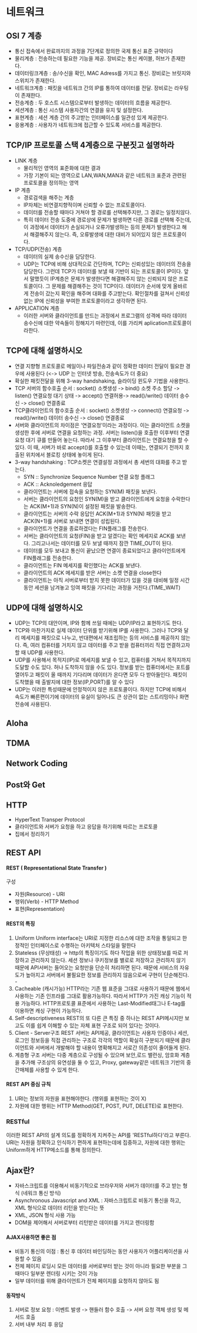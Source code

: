 

# 네트워크
## OSI 7 계층
* 통신 접속에서 완료까지의 과정을 7단계로 정의한 국제 통신 표준 규약이다
* 물리계층 : 전송하는데 필요한 기능을 제공. 장비로는 통신 케이블, 허브가 존재한다.
* 데이터링크계층 : 송/수신을 확인, MAC Adress를 가지고 통신. 장비로는 브릿지와 스위치가 존재한다.
* 네트워크계층 : 패킷을 네트워크 간의 IP를 통하여 데이터를 전달. 장비로는 라우팅이 존재한다.
* 전송계층 : 두 호스트 시스템으로부터 발생하는 데이터의 흐름을 제공한다.
* 세션계층 : 통신 시스템 사용자간의 연결을 유지 및 설정한다.
* 표현계층 : 세션 계층 간의 주고받는 인터페이스를 일관성 있게 제공한다.
* 응용계층 : 사용자가 네트워크에 접근할 수 있도록 서비스를 제공한다.

## TCP/IP 프로토콜 스택 4계층으로 구분짓고 설명하라
* LINK 계층
	* 물리적인 영역의 표준화에 대한 결과
	* 가장 기본이 되는 영역으로 LAN,WAN,MAN과 같은 네트워크 표준과 관련된 프로토콜을 정의하는 영역
* IP 계층
	* 경로검색을 해주는 계층
	* IP자체는 비연결지향적이며 신뢰할 수 없는 프로토콜이다.
	* 데이터를 전송할 때마다 거쳐야 할 경로를 선택해주지만, 그 경로는 일정치않다.
	* 특히 데이터 전송 도중에 경로상에 문제가 발생하면 다른 경로를 선택해 주는데, 이 과정에서 데이터가 손실되거나 오류가발생하는 등의 문제가 발생한다고 해서 해결해주지 않는다. 즉, 오류발생에 대한 대비가 되어있지 않은 프로토콜이다.
* TCP/UDP(전송) 계층
	* 데이터의 실제 송수신을 담당한다.
	* UDP는 TCP에 비해 상대적으로 간단하며, TCP는 신뢰성있는 데이터의 전송을 담당한다. 그런데 TCP가 데이터를 보낼 때 기반이 되는 프로토콜이 IP이다.  앞서 말했듯이 IP계층은 문제가 발생한다면 해결해주지 않는 신뢰되지 않은 프로토콜이다. 그 문제를 해결해주는 것이 TCP이다. 데이터가 순서에 맞게 올바르게 전송이 갔는지 확인을 해주며 대화를 주고받는다. 확인절차를 걸쳐서 신뢰성없는 IP에 신뢰성을 부여한 프로토콜이라고 생각하면 된다.
* APPLICATION 계층
	* 이러한 서버와 클라이언트를 만드는 과정에서 프로그램의 성격에 따라 데이터 송수신에 대한 약속들이 정해지기 마련인데, 이를 가리켜 aplication프로토콜이라한다.

## TCP에 대해 설명하시오
* 연결 지향형 프로토콜로 메일이나 파일전송과 같이 정확한 데이터 전달이 필요한 경우에 사용된다 (<-> UDP 는 인터넷 방송, 전송속도가 더 중요)
* 확실한 패킷전달을 위해 3-way handshaking, 슬라이딩 윈도우 기법을 사용한다.
* TCP 서버의 함수호출 순서 : socket() 소켓생성 -> bind() 소켓 주소 할당 -> listen() 연결요청 대기 상태 -> accept() 연결허용-> read()/write() 데이터 송수신 -> close() 연결종료
* TCP클라이언트의 함수호출 순서 : socket() 소켓생성 -> connect() 연결요청 -> read()/write() 데이터 송수신 -> close() 연결종료
* 서버와 클라이언트의 차이점은 ‘연결요청’이라는 과정이다. 이는 클라이언트 소켓을 생성한 후에 서버로 연결을 요청하는 과정. 서버는 listen()을 호출한 이후부터 연결요청 대기 큐를 만들어 놓는다. 따라서 그 이후부터 클라이언트는 연결요청을 할 수 있다. 이 때, 서버가 바로 accept()를 호출할 수 있는데 이때는, 연결되기 전까지 호출된 위치에서 블로킹 상태에 놓이게 된다.
* 3-way handshaking : TCP소켓은 연결설정 과정에서 총 세번의 대화를 주고 받는다.
	* SYN :: Synchronize Sequence Number 연결 요청 플래그
	* ACK :: Acknoledgement 응답
	* 클라이언트는 서버에 접속을 요청하는 SYN(M) 패킷을 보낸다.
	* 서버는 클라이언트의 요청인 SYN(M)을 받고 클라이언트에게 요청을 수락한다는 ACK(M+1)과 SYN(N)이 설정된 패킷을 발송한다.
	* 클라이언트는 서버의 수락 응답인 ACK(M+1)과 SYN(N) 패킷을 받고 ACK(N+1)를 서버로 보내면 연결이 성립된다.
	* 클라이언트가 연결을 종료하겠다는 FIN플래그를 전송한다.
	* 서버는 클라이언트의 요청(FIN)을 받고 알겠다는 확인 메세지로 ACK를 보낸다. 그리고나서는 데이터를 모두 보낼 때까지 잠깐 TIME_OUT이 된다.
	* 데이터를 모두 보내고 통신이 끝났으면 연결이 종료되었다고 클라이언트에게 FIN플래그를 전송한다.
	* 클라이언트는 FIN 메세지를 확인했다는 ACK를 보낸다.
	* 클라이언트의 ACK 메세지를 받은 서버는 소켓 연결을 close한다
	* 클라이언트는 아직 서버로부터 받지 못한 데이터가 있을 것을 대비해 일정 시간 동안 세션을 남겨놓고 잉여 패킷을 기다리는 과정을 거친다.(TIME_WAIT)

## UDP에 대해 설명하시오
* UDP는 TCP의 대안이며, IP와 함께 쓰일 때에는 UDP/IP라고 표현하기도 한다.
* TCP와 마찬가지로 실제 데이터 단위를 받기위해 IP를 사용한다. 그러나 TCP와 달리 메세지를 패킷으로 나누고, 반대편에서 재조립하는 등의 서비스를 제공하지 않는다. 즉, 여러 컴퓨터를 거치지 않고 데이터를 주고 받을 컴퓨터끼리 직접 연결하고자 할 때 UDP를 사용한다.
* UDP를 사용해서 목적지(IP)로 메세지를 보낼 수 있고, 컴퓨터를 거쳐서 목적지까지 도달할 수도 있다. 허나 도착하지 않을 수도 있다. 정보를 받는 컴퓨터에서는 포트를 열어두고 패킷이 올 때까지 기다리며 데이터가 온다면 모두 다 받아들인다. 패킷이 도착했을 때 출발지에 대한 정보(IP,PORT)를 알 수 있다
* UDP는 이러한 특성때문에 안정적이지 않은 프로토콜이다. 하지만 TCP에 비해서 속도가 빠른편이기에 데이터의 유실이 일어나도 큰 상관이 없는 스트리밍이나 화면전송에 사용된다.

## Aloha

## TDMA

## Network Coding


## Post와 Get

## HTTP
* HyperText Transper Protocol
* 클라이언트와 서버가 요청을 하고 응답을 하기위해 따르는 프로토콜
* 집에서 정리하기

## REST API
#### REST ( Representational State Transfer )
구성
* 자원(Resource) - URI
* 행위(Verb) - HTTP Method
* 표현(Representation)
#### REST의 특징
1. Uniform
Uniform interface는 URI로 지정한 리소스에 대한 조작을 통일되고 한정적인 인터페이스로 수행하는 아키텍처 스타일을 말한다
2. Stateless (무상태성) -> http의 특징이기도 하다
작업을 위한 상태정보를 따로 저장하고 관리하지 않는다. 세션 정보나 쿠키정보를 별로로 저장하고 관리하지 않기 때문에 API서버는 들어오는 요청만을 단순히 처리하면 된다. 때문에 서비스의 자유도가 높아지고 서버에서 불필요한 정보를 관리하지 않음으로써 구현이 단순해진다. -
3. Cacheable (캐시가능)
HTTP라는 기존 웹 표준을 그대로 사용하기 때문에 웹에서 사용하는 기존 인프라를 그대로 활용가능하다. 따라서 HTTP가 가진 캐싱 기능이 적용 가능하다. HTTP프로토콜 표준에서 사용하는 Last-Modified태그나 E-tag를 이용하면 캐싱 구현이 가능하다.
4. Self-descriptiveness
REST의 또 다른 큰 특징 중 하나는 REST API메시지만 보고도 이를 쉽게 이해할 수 있는 자체 표현 구조로 되어 있다는 것이다.
5. Client - Server구조
REST 서버는 API제공, 클라이언트는 사용자 인증이나 세션,로그인 정보등을 직접 관리하는 구조로 각각의 역할이 확실히 구분되기 때문에 클라이언트와 서버에서 개발해야 할 내용이 명확해지고 서로간 의존성이 줄어들게 된다.
6. 계층형 구조
서버는 다중 계층으로 구성될 수 있으며 보안,로드 밸런싱, 암호화 계층을 추가해 구조상의 유연성을 둘 수 있고, Proxy, gateway같은 네트워크 기반의 중간매체를 사용할 수 있게 한다.

#### REST  API 중심 규칙
1. URI는 정보의 자원을 표현해야한다. (행위를 표현하는 것이 X)
2. 자원에 대한 행위는 HTTP Method(GET, POST, PUT, DELETE)로 표현한다.

### RESTful
이러한 REST API의 설계 의도를 정확하게 지켜주는 API를 'RESTful하다'라고 부른다. URI는 자원을 정확하고 인식하기 편하게 표현하는데에 집중하고, 자원에 대한 행위는 Uniform하게 HTTP메소드를 통해 정의한다. 

## Ajax란?
* 자바스크립트를 이용해서 비동기적으로 브라우저와 서버가 데이터를 주고 받는 형식 (네워크 통신 방식)
* Asynchronous Javascript and XML : 자바스크립트로 비동기 통신을 하고, XML 형식으로 데이터 리턴을 받는다는 뜻
* XML, JSON 형식 사용 가능
* DOM을 제어해서 서버로부터 리턴받은 데이터를 가지고 렌더링함

#### AJAX사용하면 좋은 점
* 비동기 통신의 이점 : 통신 후 데이터 바인딩하는 동안 사용자가 어플리케이션을 사용할 수 있음
* 전체 페이지 로딩시 모든 데이터를 서버로부터 받는 것이 아니라 필요한 부분을 그때마다 일부분 렌더링 시키는 것이 가능
* 일부 데이터를 위해 클라이언트가 전체 페이지를 요청하지 않아도 됨

#### 동작방식
1. 서버로 정보 요청 : 이벤트 발생 -> 핸들러 함수 호출 -> 서버 요청 객체 생성 및 메서드 호출
2. 서버 내부 처리 후 응담 
<!--stackedit_data:
eyJoaXN0b3J5IjpbLTI2NzQ1MDU2MywtMTE4NDI4NzIzNiwtMz
kwNjU2MjA1LC0yMDA5MDgyNjUwXX0=
-->